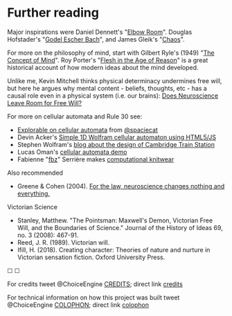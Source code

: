 # Further reading

Major inspirations were Daniel Dennett's "[Elbow Room](https://en.wikipedia.org/wiki/Elbow_Room_(book)
)". Douglas Hofstader's "[Godel Escher Bach](https://en.wikipedia.org/wiki/G%C3%B6del,_Escher,_Bach)", and James Gleik's "[Chaos](https://en.wikipedia.org/wiki/Chaos:_Making_a_New_Science)".

For more on the philosophy of mind, start with Gilbert Ryle's (1949) "[The Concept of Mind](https://en.wikipedia.org/wiki/The_Concept_of_Mind)". Roy Porter's "[Flesh in the Age of Reason](https://www.goodreads.com/book/show/479533.Flesh_in_the_Age_of_Reason)" is a great historical account of how modern ideas about the mind developed.

Unlike me, Kevin Mitchell thinks physical determinacy undermines free will, but here he argues why mental content - beliefs, thoughts, etc - has a causal role even in a physical system (i.e. our brains): [Does Neuroscience Leave Room for Free Will?](https://www.sciencedirect.com/science/article/pii/S0166223618301553)

For more on cellular automata and Rule 30 see:
 * [Explorable on cellular automata](https://spaciecat.github.io/cells/) from [@spaciecat](https://twitter.com/spaciecat)
 * Devin Acker's [Simple 1D Wolfram cellular automaton using HTML5/JS ](http://devinacker.github.io/celldemo/)
 * Stephen Wolfram's [blog about the design of Cambridge Train Station](http://blog.stephenwolfram.com/2017/06/oh-my-gosh-its-covered-in-rule-30s/)
* Lucas Oman's [cellular automata demo](http://lucasoman.com/files/projects/caeditor/caed.php)
* Fabienne "[fbz](https://twitter.com/fbz)" Serrière makes [computational knitwear](https://twitter.com/knityak)

Also recommended
* Greene & Cohen (2004). [For the law, neuroscience changes nothing and everything.](https://www.ncbi.nlm.nih.gov/pmc/articles/PMC1693457/)

Victorian Science
* Stanley, Matthew. "The Pointsman: Maxwell's Demon, Victorian Free Will, and the Boundaries of Science." Journal of the History of Ideas 69, no. 3 (2008): 467-91.
* Reed, J. R. (1989). Victorian will.
* Ifill, H. (2018). Creating character: Theories of nature and nurture in Victorian sensation fiction. Oxford University Press.

&#9744; &#9744;

For credits tweet @ChoiceEngine [CREDITS](https://twitter.com/intent/tweet?text=@ChoiceEngine%20CREDITS); direct link [credits](/.)

For technical information on how this project was built tweet @ChoiceEngine [COLOPHON](https://twitter.com/intent/tweet?text=@ChoiceEngine%20COLOPHON); direct link [colophon](colophon)
